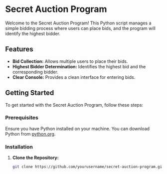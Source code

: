 # Secret Auction Program

Welcome to the Secret Auction Program! This Python script manages a simple bidding process where users can place bids, and the program will identify the highest bidder.

## Features

- **Bid Collection:** Allows multiple users to place their bids.
- **Highest Bidder Determination:** Identifies the highest bid and the corresponding bidder.
- **Clear Console:** Provides a clean interface for entering bids.

## Getting Started

To get started with the Secret Auction Program, follow these steps:

### Prerequisites

Ensure you have Python installed on your machine. You can download Python from [python.org](https://www.python.org/).

### Installation

1. **Clone the Repository:**

   ```bash
   git clone https://github.com/yourusername/secret-auction-program.git

